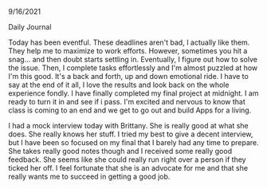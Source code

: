 9/16/2021 

Daily Journal

Today has been eventful. These deadlines aren't bad, I actually like them. They help me to maximize to work efforts. However, sometimes you hit a snag... and then doubt starts settling in. Eventually, I figure out how to solve the issue. Then, I complete tasks effortlessly and I'm almost puzzled at how I'm this good. It's a back and forth, up and down emotional ride. I have to say at the end of it all, I love the results and look back on the whole experience fondly. I have finally completed my final project at midnight. I am ready to turn it in and see if i pass. I'm excited and nervous to know that class is coming to an end and we get to go out and build Apps for a living. 

I had a mock interview today with Brittany. She is really good at what she does. She really knows her stuff. I tried my best to give a decent interview, but I have been so focused on my final that I barely had any time to prepare. She takes really good notes though and I received some really good feedback. She seems like she could really run right over a person if they ticked her off. I feel fortunate that she is an advocate for me and that she really wants me to succeed in getting a good job. 